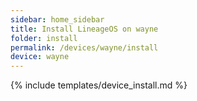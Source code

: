 ```yaml
---
sidebar: home_sidebar
title: Install LineageOS on wayne
folder: install
permalink: /devices/wayne/install
device: wayne
---
```

{% include templates/device_install.md %}
